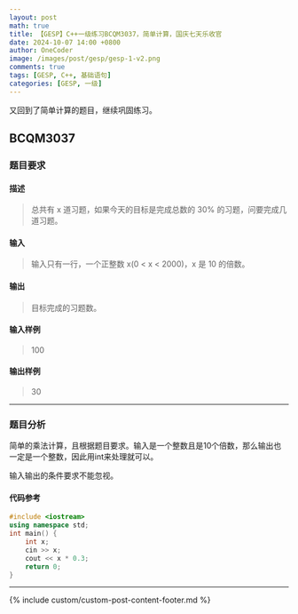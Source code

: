 ```yaml
---
layout: post
math: true
title: 【GESP】C++一级练习BCQM3037，简单计算，国庆七天乐收官
date: 2024-10-07 14:00 +0800
author: OneCoder
image: /images/post/gesp/gesp-1-v2.png
comments: true
tags: [GESP, C++, 基础语句]
categories: [GESP, 一级]
---
```

又回到了简单计算的题目，继续巩固练习。

<!--more-->

## BCQM3037

### 题目要求

#### 描述

>总共有 x 道习题，如果今天的目标是完成总数的 30% 的习题，问要完成几道习题。

#### 输入

>输入只有一行，一个正整数 x(0 < x < 2000)，x 是 10 的倍数。

#### 输出

>目标完成的习题数。

#### 输入样例

>100

#### 输出样例

>30

---

### 题目分析

简单的乘法计算，且根据题目要求。输入是一个整数且是10个倍数，那么输出也一定是一个整数，因此用int来处理就可以。

输入输出的条件要求不能忽视。

#### 代码参考

```cpp
#include <iostream>
using namespace std;
int main() {
    int x;
    cin >> x;
    cout << x * 0.3;
    return 0;
}
```

---

{% include custom/custom-post-content-footer.md %}
